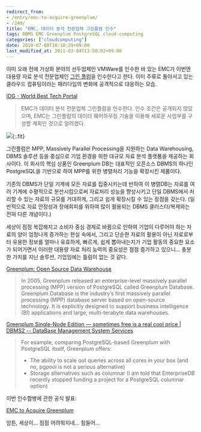 ```yaml
---
redirect_from:
- /entry/emc-to-acquire-greenplum/
- /240/
title: "EMC, 데이터 분석 전문업체 그린플럼 인수"
tags: DBMS EMC Greenplum PostgreSQL cloud-computing
categories: ["cloudcomputing"]
date: 2010-07-08T10:10:29+09:00
last_modified_at: 2011-03-04T13:50:02+09:00
---
```

이미 오래 전에 가상화 분야의 선두업체인 VMWare를 인수한 바 있는 EMC가 이번엔
대용량 자료 분석 전문업체인 [그린 플럼](http://www.greenplum.com/)을
인수한다고 한다. 이미 주류로 돌아서고 있는 클라우드 컴퓨팅이라는 패러다임의
변화에 공격적으로 대응하는 모습.

[IDG - World Best Tech Portal](http://www.idg.co.kr/newscenter/common/newCommonView.do?newsId=62057&parentCategoryCode=0100&categoryCode=0000&searchBase=DATE&listCount=10&pageNum=1&viewBase=ITC)

> EMC가 데이터 분석 전문업체 그린플럼을 인수한다. 인수 조건은 공개되지 않았으며, EMC는 그린플럼의 데이터 웨어하우징 기술을 이용해 새로운 사업부를 구성할 계획인 것으로 알려졌다.

![](/attachments/2010-07-08-greenplum.png){:.fit}

그린플럼은 MPP, Massively Parallel Processing을 지원하는 Data Warehousing,
DBMS 솔루션 등을 중심으로 기업 환경을 위한 대규모 자료 분석 플랫폼을
제공하는 회사이다. 이 회사의 핵심 상품인 Greenplum DB는 대표적인 오픈소스
DBMS의 하나인 PostgreSQL을 기반으로 하여 MPP를 위한 병렬처리 기능을 확장시킨
제품이다.

기존의 DBMS가 단일 기계에 모든 자료를 집중시키는데 반하여 이 병렬DB는 자료를
여러 기계에 수평적으로 분산시킴으로써 자료처리 성능을 향상시키고 단일
DBMS에서 처리할 수 있는 자료의 규모를 거대하게, 그리고 쉽게 확장시킬 수 있는
장점을 갖는다. (일반적으로 자료 안정성과 장애회피를 위하여 많이 활용되는
DBMS 클러스터/복제와는 전혀 다른 개념이다.)

세상이 점점 복잡해지고 소비자 중심 경제로 바뀜으로 인하여 기업이 다루어야
하는 자료의 양이 엄청나게 증가하는 현실 속에서, 그리고 단순한 자료의 활용이
아닌 자료로부터 유용한 정보를 얼마나 유효하게, 빠르게, 쉽게 뽑아내는지가
기업 활동의 중요한 요소가 되어가면서 이러한 대용량 자료 처리 능력의 중요성은
점점 증가하고 있으니... 충분한 가치를 지닌 솔루션, 기업임에는 틀림이 없는 것
같다.

[Greenplum: Open Source Data Warehouse](http://www.datawarehousesolution.net/greenplum-open-source-data-warehouse/Data_Warehouse_for_Beginners)

> In 2005, Greenplum released an enterprise-level massively parallel processing (MPP) version of PostgreSQL called Greenplum Database. Greenplum Database is the industry’s first massively parallel processing (MPP) database server based on open-source technology. It is explicitly designed to support business intelligence (BI) applications and large, multi-terabyte data warehouses.

[Greenplum Single-Node Edition — sometimes free is a real cool price \| DBMS2 -- DataBase Management System Services](http://www.dbms2.com/2009/10/19/greenplum-free-single-node-edition/)

> For example, comparing PostgreSQL-based Greenplum with PostgreSQL itself, Greenplum offers:
> 
> - The ability to scale out queries across all cores in your box (and no, pgpool is not a serious alternative)
> - Storage alternatives such as columnar (I am told that EnterpriseDB recently stopped funding a project for a PostgreSQL columnar option)

이번 인수합병에 관한 공식 발표:

[EMC to Acquire Greenplum](http://www.emc.com/about/news/press/2010/20100706-01.htm "[http://www.emc.com/about/news/press/2010/20100706-01.htm]로 이동합니다.")

암튼, 세상이... 점점 어려워지네... 힘들어...

